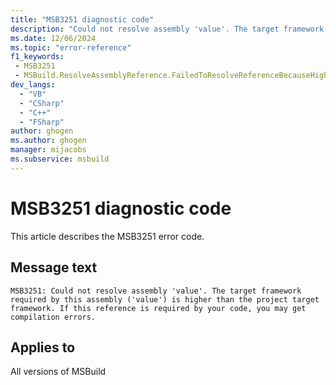 ```yaml
---
title: "MSB3251 diagnostic code"
description: "Could not resolve assembly 'value'. The target framework required by this assembly ('value') is higher than the project target framework. If this reference is required by your code, you may get compilation errors."
ms.date: 12/06/2024
ms.topic: "error-reference"
f1_keywords:
 - MSB3251
 - MSBuild.ResolveAssemblyReference.FailedToResolveReferenceBecauseHigherTargetFramework
dev_langs:
  - "VB"
  - "CSharp"
  - "C++"
  - "FSharp"
author: ghogen
ms.author: ghogen
manager: mijacobs
ms.subservice: msbuild
---
```


# MSB3251 diagnostic code

<!-- :::ErrorDefinitionDescription::: -->
<!-- :::editable-content name="introDescription"::: -->
This article describes the MSB3251 error code.
<!-- :::editable-content-end::: -->

## Message text

`MSB3251: Could not resolve assembly 'value'. The target framework required by this assembly ('value') is higher than the project target framework. If this reference is required by your code, you may get compilation errors.`

<!-- :::editable-content name="postOutputDescription"::: -->
<!-- :::editable-content-end::: -->
<!-- :::ErrorDefinitionDescription-end::: -->

## Applies to

All versions of MSBuild
